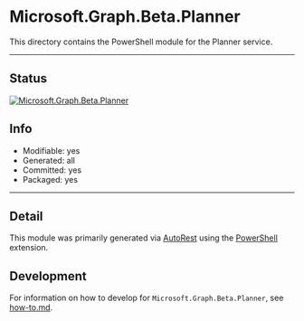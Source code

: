 <!-- region Generated -->
# Microsoft.Graph.Beta.Planner
This directory contains the PowerShell module for the Planner service.

---
## Status
[![Microsoft.Graph.Beta.Planner](https://img.shields.io/powershellgallery/v/Microsoft.Graph.Beta.Planner.svg?style=flat-square&label=Microsoft.Graph.Beta.Planner "Microsoft.Graph.Beta.Planner")](https://www.powershellgallery.com/packages/Microsoft.Graph.Beta.Planner/)

## Info
- Modifiable: yes
- Generated: all
- Committed: yes
- Packaged: yes

---
## Detail
This module was primarily generated via [AutoRest](https://github.com/Azure/autorest) using the [PowerShell](https://github.com/Azure/autorest.powershell) extension.

## Development
For information on how to develop for `Microsoft.Graph.Beta.Planner`, see [how-to.md](how-to.md).
<!-- endregion -->
